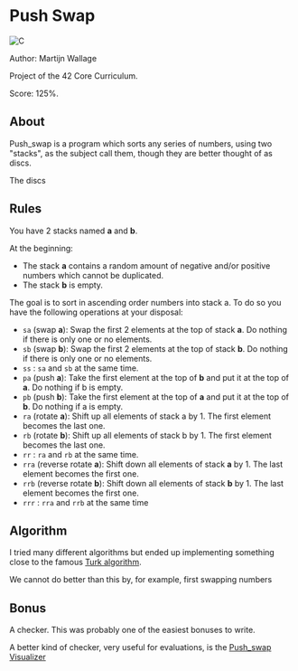 # Push Swap

![C](https://img.shields.io/badge/c-%2300599C.svg?style=for-the-badge&logo=c&logoColor=white)

Author: Martijn Wallage

Project of the 42 Core Curriculum. 

Score: 125%.

## About

Push_swap is a program which sorts any series of numbers, using two "stacks", as the subject call them, though they are better thought of as discs.

The discs 

## Rules

You have 2 stacks named **a** and **b**.

At the beginning:
- The stack **a** contains a random amount of negative and/or positive numbers which cannot be duplicated.
- The stack **b** is empty.

The goal is to sort in ascending order numbers into stack a. To do so you have the following operations at your disposal:
- `sa` (swap **a**): Swap the first 2 elements at the top of stack **a**. Do nothing if there is only one or no elements.
- `sb` (swap **b**): Swap the first 2 elements at the top of stack **b**. Do nothing if there is only one or no elements.
- `ss` : `sa` and `sb` at the same time.
- `pa` (push **a**): Take the first element at the top of **b** and put it at the top of **a**. Do nothing if b is empty.
- `pb` (push **b**): Take the first element at the top of **a** and put it at the top of **b**. Do nothing if a is empty.
- `ra` (rotate **a**): Shift up all elements of stack a by 1. The first element becomes the last one.
- `rb` (rotate **b**): Shift up all elements of stack b by 1. The first element becomes the last one.
- `rr` : `ra` and `rb` at the same time.
- `rra` (reverse rotate **a**): Shift down all elements of stack **a** by 1. The last element becomes the first one.
- `rrb` (reverse rotate **b**): Shift down all elements of stack **b** by 1. The last element becomes the first one.
- `rrr` : `rra` and `rrb` at the same time

## Algorithm

I tried many different algorithms but ended up implementing something close to the famous <a href="https://medium.com/@ayogun/push-swap-c1f5d2d41e97">Turk algorithm</a>.

We cannot do better than this by, for example, first swapping numbers 

## Bonus

A checker. This was probably one of the easiest bonuses to write.

A better kind of checker, very useful for evaluations, is the <a href="https://github.com/o-reo/push_swap_visualizer">Push_swap Visualizer</a>
